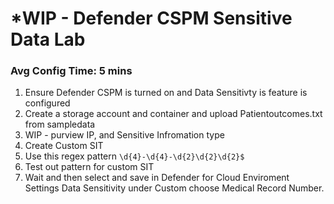 # *WIP - Defender CSPM Sensitive Data Lab

### Avg Config Time: 5 mins

1. Ensure Defender CSPM is turned on and Data Sensitivty is feature is configured
2. Create a storage account and container and upload Patientoutcomes.txt from sampledata
3. WIP - purview IP, and Sensitive Infromation type 
4. Create Custom SIT
5. Use this regex pattern ``` \d{4}-\d{4}-\d{2}\d{2}\d{2}$ ```
5. Test out pattern for custom SIT
6. Wait and then select and save in Defender for Cloud Enviroment Settings Data Sensitivity under Custom choose Medical Record Number.
